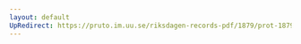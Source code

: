 ```yaml
---
layout: default
UpRedirect: https://pruto.im.uu.se/riksdagen-records-pdf/1879/prot-1879--ak--010/prot-1879--ak--010_012.pdf
---
```

